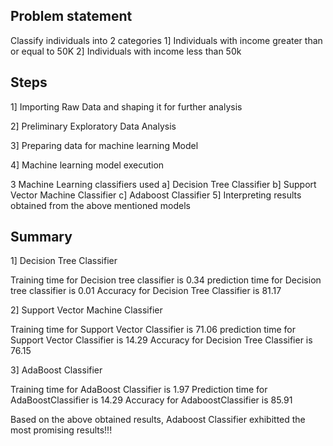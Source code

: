 Problem statement
-----------------
Classify individuals into 2 categories
1] Individuals with income greater than or equal to 50K
2] Individuals with income less than 50k

Steps
-----
1] Importing Raw Data and shaping it for further analysis

2] Preliminary Exploratory Data Analysis

3] Preparing data for machine learning Model

4] Machine learning model execution 

   3 Machine Learning classifiers used 
   a] Decision Tree Classifier
   b] Support Vector Machine Classifier
   c] Adaboost Classifier
5] Interpreting results obtained from the above mentioned models

Summary
-------
1] Decision Tree Classifier

Training time for Decision tree classifier is 0.34
prediction time for Decision tree classifier is 0.01
Accuracy for Decision Tree Classifier is 81.17

2] Support Vector Machine Classifier

Training time for Support Vector Classifier is 71.06
prediction time for Support Vector Classifier is 14.29
Accuracy for Decision Tree Classifier is 76.15

3] AdaBoost Classifier

Training time for AdaBoost Classifier is 1.97
Prediction time for AdaBoostClassifier is 14.29
Accuracy for AdaboostClassifier is 85.91


Based on the above obtained results, Adaboost Classifier exhibitted the most promising results!!! 
